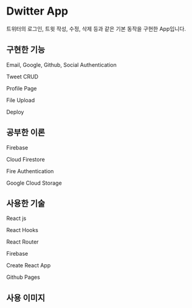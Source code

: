 # Dwitter App

트위터의 로그인, 트윗 작성, 수정, 삭제 등과 같은 기본 동작을 구현한 App입니다.

## 구현한 기능

Email, Google, Github, Social Authentication

Tweet CRUD

Profile Page

File Upload

Deploy

## 공부한 이론

Firebase

Cloud Firestore

Fire Authentication

Google Cloud Storage

## 사용한 기술

React js

React Hooks

React Router

Firebase

Create React App

Github Pages

## 사용 이미지

<ima src="https://user-images.githubusercontent.com/57383916/145741709-9a89bc96-775d-4000-87b8-27348b761aa9.jpg" width="400" height="200" />

